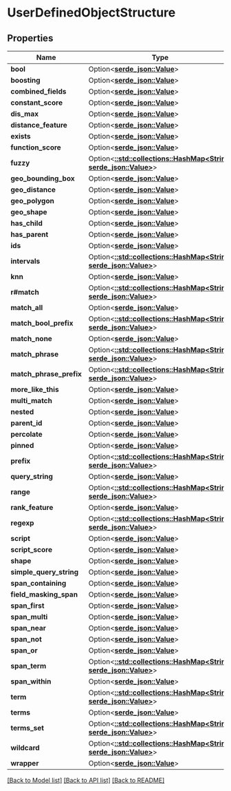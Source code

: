 # UserDefinedObjectStructure

## Properties

Name | Type | Description | Notes
------------ | ------------- | ------------- | -------------
**bool** | Option<[**serde_json::Value**](.md)> |  | [optional]
**boosting** | Option<[**serde_json::Value**](.md)> |  | [optional]
**combined_fields** | Option<[**serde_json::Value**](.md)> |  | [optional]
**constant_score** | Option<[**serde_json::Value**](.md)> |  | [optional]
**dis_max** | Option<[**serde_json::Value**](.md)> |  | [optional]
**distance_feature** | Option<[**serde_json::Value**](.md)> |  | [optional]
**exists** | Option<[**serde_json::Value**](.md)> |  | [optional]
**function_score** | Option<[**serde_json::Value**](.md)> |  | [optional]
**fuzzy** | Option<[**::std::collections::HashMap<String, serde_json::Value>**](serde_json::Value.md)> |  | [optional]
**geo_bounding_box** | Option<[**serde_json::Value**](.md)> |  | [optional]
**geo_distance** | Option<[**serde_json::Value**](.md)> |  | [optional]
**geo_polygon** | Option<[**serde_json::Value**](.md)> |  | [optional]
**geo_shape** | Option<[**serde_json::Value**](.md)> |  | [optional]
**has_child** | Option<[**serde_json::Value**](.md)> |  | [optional]
**has_parent** | Option<[**serde_json::Value**](.md)> |  | [optional]
**ids** | Option<[**serde_json::Value**](.md)> |  | [optional]
**intervals** | Option<[**::std::collections::HashMap<String, serde_json::Value>**](serde_json::Value.md)> |  | [optional]
**knn** | Option<[**serde_json::Value**](.md)> |  | [optional]
**r#match** | Option<[**::std::collections::HashMap<String, serde_json::Value>**](serde_json::Value.md)> |  | [optional]
**match_all** | Option<[**serde_json::Value**](.md)> |  | [optional]
**match_bool_prefix** | Option<[**::std::collections::HashMap<String, serde_json::Value>**](serde_json::Value.md)> |  | [optional]
**match_none** | Option<[**serde_json::Value**](.md)> |  | [optional]
**match_phrase** | Option<[**::std::collections::HashMap<String, serde_json::Value>**](serde_json::Value.md)> |  | [optional]
**match_phrase_prefix** | Option<[**::std::collections::HashMap<String, serde_json::Value>**](serde_json::Value.md)> |  | [optional]
**more_like_this** | Option<[**serde_json::Value**](.md)> |  | [optional]
**multi_match** | Option<[**serde_json::Value**](.md)> |  | [optional]
**nested** | Option<[**serde_json::Value**](.md)> |  | [optional]
**parent_id** | Option<[**serde_json::Value**](.md)> |  | [optional]
**percolate** | Option<[**serde_json::Value**](.md)> |  | [optional]
**pinned** | Option<[**serde_json::Value**](.md)> |  | [optional]
**prefix** | Option<[**::std::collections::HashMap<String, serde_json::Value>**](serde_json::Value.md)> |  | [optional]
**query_string** | Option<[**serde_json::Value**](.md)> |  | [optional]
**range** | Option<[**::std::collections::HashMap<String, serde_json::Value>**](serde_json::Value.md)> |  | [optional]
**rank_feature** | Option<[**serde_json::Value**](.md)> |  | [optional]
**regexp** | Option<[**::std::collections::HashMap<String, serde_json::Value>**](serde_json::Value.md)> |  | [optional]
**script** | Option<[**serde_json::Value**](.md)> |  | [optional]
**script_score** | Option<[**serde_json::Value**](.md)> |  | [optional]
**shape** | Option<[**serde_json::Value**](.md)> |  | [optional]
**simple_query_string** | Option<[**serde_json::Value**](.md)> |  | [optional]
**span_containing** | Option<[**serde_json::Value**](.md)> |  | [optional]
**field_masking_span** | Option<[**serde_json::Value**](.md)> |  | [optional]
**span_first** | Option<[**serde_json::Value**](.md)> |  | [optional]
**span_multi** | Option<[**serde_json::Value**](.md)> |  | [optional]
**span_near** | Option<[**serde_json::Value**](.md)> |  | [optional]
**span_not** | Option<[**serde_json::Value**](.md)> |  | [optional]
**span_or** | Option<[**serde_json::Value**](.md)> |  | [optional]
**span_term** | Option<[**::std::collections::HashMap<String, serde_json::Value>**](serde_json::Value.md)> |  | [optional]
**span_within** | Option<[**serde_json::Value**](.md)> |  | [optional]
**term** | Option<[**::std::collections::HashMap<String, serde_json::Value>**](serde_json::Value.md)> |  | [optional]
**terms** | Option<[**serde_json::Value**](.md)> |  | [optional]
**terms_set** | Option<[**::std::collections::HashMap<String, serde_json::Value>**](serde_json::Value.md)> |  | [optional]
**wildcard** | Option<[**::std::collections::HashMap<String, serde_json::Value>**](serde_json::Value.md)> |  | [optional]
**wrapper** | Option<[**serde_json::Value**](.md)> |  | [optional]

[[Back to Model list]](../README.md#documentation-for-models) [[Back to API list]](../README.md#documentation-for-api-endpoints) [[Back to README]](../README.md)


